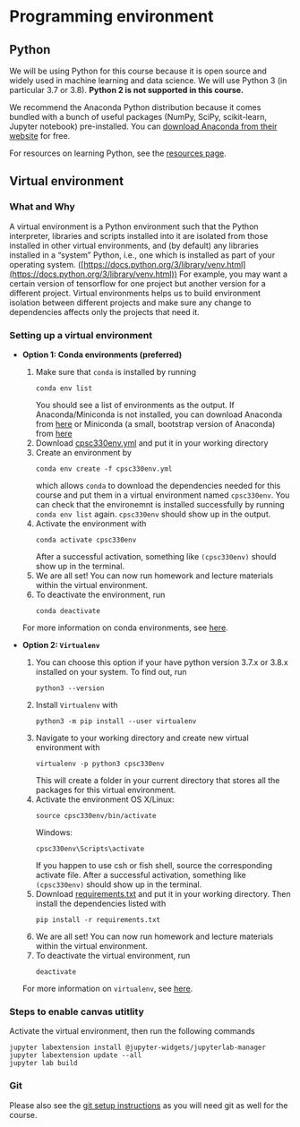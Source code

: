 # Programming environment

## Python
We will be using Python for this course because it is open source and widely used in machine learning and data science.  We will use Python 3 (in particular 3.7 or 3.8). **Python 2 is not supported in this course.**

We recommend the Anaconda Python distribution because it comes bundled with a bunch of useful packages (NumPy, SciPy, scikit-learn, Jupyter notebook) pre-installed. You can [download Anaconda from their website](https://www.anaconda.com/download/) for free.

For resources on learning Python, see the [resources page](resources.md).


## Virtual environment

### What and Why
A virtual environment is a Python environment such that the Python interpreter, libraries and scripts installed into it are isolated from those installed in other virtual environments, and (by default) any libraries installed in a “system” Python, i.e., one which is installed as part of your operating system. ([https://docs.python.org/3/library/venv.html](https://docs.python.org/3/library/venv.html)) For example, you may want a certain version of tensorflow for one project but another version for a different project. Virtual environments helps us to build environment isolation between different projects and make sure any change to dependencies affects only the projects that need it.

### Setting up a virtual environment
- **Option 1: Conda environments (preferred)**
	1. Make sure that `conda` is installed by running
		```
		conda env list
		```
		You should see a list of environments as the output. If Anaconda/Miniconda is not installed, you can download Anaconda from [here](https://www.anaconda.com/download/) or Miniconda (a small, bootstrap version of Anaconda) from [here](https://docs.conda.io/en/latest/miniconda.html)
	2. Download [cpsc330env.yml](cpsc330env.yml) and put it in your working directory
	3. Create an environment by
		```
		conda env create -f cpsc330env.yml
		```
		which allows `conda` to download the dependencies needed for this course and put them in a virtual environment named `cpsc330env`.
		You can check that the environemnt is installed successfully by running `conda env list` again. `cpsc330env` should show up in the output.
	4. Activate the environment with
		```
		conda activate cpsc330env
		```
		After a successful activation, something like `(cpsc330env)` should show up in the terminal.
	5. We are all set! You can now run homework and lecture materials within the virtual environment.
	6. To deactivate the environment, run
		```
		conda deactivate
		```
	For more information on conda environments, see [here](https://docs.conda.io/projects/conda/en/latest/user-guide/tasks/manage-environments.html).
	
- **Option 2: `Virtualenv`**
	1. You can choose this option if your have python version 3.7.x or 3.8.x installed on your system. To find out, run
		```
		python3 --version
		```
	2. Install `Virtualenv` with
		```
		python3 -m pip install --user virtualenv
		```
	3. Navigate to your working directory and create new virtual environment with
		```
		virtualenv -p python3 cpsc330env
		```
		This will create a folder in your current directory that stores all the packages for this virtual environment.
	4. Activate the environment
		OS X/Linux:
		```
		source cpsc330env/bin/activate
		```
		Windows:
		```
		cpsc330env\Scripts\activate
		```
		If you happen to use csh or fish shell, source the corresponding activate file. 
		After a successful activation, something like `(cpsc330env)` should show up in the terminal.
	5. Download [requirements.txt](requirements.txt) and put it in your working directory. Then install the dependencies listed with
		```
		pip install -r requirements.txt
		```
	6. We are all set! You can now run homework and lecture materials within the virtual environment.
	7. To deactivate the virtual environment, run
		```
		deactivate
		```
	For more information on `virtualenv`, see [here](https://virtualenv.pypa.io/en/latest/index.html).

### Steps to enable canvas utitlity

Activate the virtual environment, then run the following commands
```
jupyter labextension install @jupyter-widgets/jupyterlab-manager
jupyter labextension update --all 
jupyter lab build
```

### Git

Please also see the [git setup instructions](https://github.com/UBC-CS/cpsc330/blob/master/docs/git_installation.md) as you will need git as well for the course.

		
